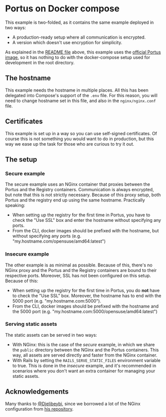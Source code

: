 # Portus on Docker compose

This example is two-folded, as it contains the same example deployed in two
ways:

- A production-ready setup where all communication is encrypted.
- A version which doesn't use encryption for simplicity.

As explained in the [README file](../README.md) above, this example uses
the
[official Portus image](https://github.com/openSUSE/docker-containers/tree/master/derived_images/portus),
so it has nothing to do with the docker-compose setup used for development in
the root directory.

## The hostname

This example needs the hostname in multiple places. All this has been delegated
into Compose's support of the `.env` file. For this reason, you will need to
change hostname set in this file, and also in the `nginx/nginx.conf` file.

## Certificates

This example is set up in a way so you can use self-signed certificates. Of
course this is not something you would want to do in production, but this way we
ease up the task for those who are curious to try it out.

## The setup

### Secure example

The secure example uses an NGinx container that proxies between the Portus and
the Registry containers. Communication is always encrypted, but note that this
is not strictly necessary. Because of this proxy setup, both Portus and the
registry end up using the same hostname. Practically speaking:

- When setting up the registry for the first time in Portus, you have to check
  the "Use SSL" box and enter the hostname without specifying any ports.
- From the CLI, docker images should be prefixed with the hostname, but without
  specifying any ports (e.g. "my.hostname.com/opensuse/amd64:latest")

### Insecure example

The other example is as minimal as possible. Because of this, there's no NGinx
proxy and the Portus and the Registry containers are bound to their respective
ports. Moreover, SSL has not been configured on this setup. Because of this:

- When setting up the registry for the first time in Portus, you do **not** have
  to check the "Use SSL" box. Moreover, the hostname has to end with the 5000 port
  (e.g. "my.hostname.com:5000").
- From the CLI, docker images should be prefixed with the hostname and the 5000
  port (e.g. "my.hostname.com:5000/opensuse/amd64:latest")

### Serving static assets

The static assets can be served in two ways:

- With NGinx: this is the case of the *secure* example, in which we share the
  `public` directory between the NGinx and the Portus containers. This way, all
  assets are served directly and faster from the NGinx container.
- With Rails by setting the `RAILS_SERVE_STATIC_FILES` environment variable to
  true. This is done in the *insecure* example, and it's recommended in
  scenarios where you don't want an extra container for managing your static assets.

## Acknowledgements

Many thanks to [@Djelibeybi](https://github.com/Djelibeybi), since we
borrowed a lot of the NGinx configuration from
[his repository](https://github.com/Djelibeybi/Portus-On-OracleLinux7).
